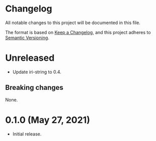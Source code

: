 # Changelog

All notable changes to this project will be documented in this file.

The format is based on [Keep a Changelog](https://keepachangelog.com/en/1.0.0/),
and this project adheres to [Semantic Versioning](https://semver.org/spec/v2.0.0.html).

# Unreleased

- Update iri-string to 0.4.

## Breaking changes

None.

# 0.1.0 (May 27, 2021)

- Initial release.
